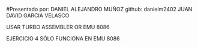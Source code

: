 #Presentado por:
DANIEL ALEJANDRO MUÑOZ github: danielm2402
JUAN DAVID GARCIA VELASCO


USAR TURBO ASSEMBLER OR EMU 8086


EJERCICIO 4 SÓLO FUNCIONA EN EMU 8086
